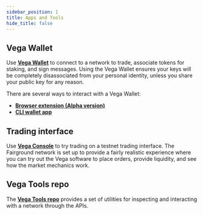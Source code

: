 ```yaml
---
sidebar_position: 1
title: Apps and Tools
hide_title: false
---
```


## Vega Wallet
Use **[Vega Wallet](./vega-wallet/index.md)** to connect to a network to trade, associate tokens for staking, and sign messages. Using the Vega Wallet ensures your keys will be completely disassociated from your personal identity, unless you share your public key for any reason.

There are several ways to interact with a Vega Wallet: 
* **[Browser extension (Alpha version)](./vega-wallet/index.md#vega-wallet-browser-extension)**
* **[CLI wallet app](./vega-wallet/cli-wallet/index.md)**

## Trading interface
Use **[Vega Console](https://console.fairground.wtf)** to try trading on a testnet trading interface. The Fairground network is set up to provide a fairly realistic experience where you can try out the Vega software to place orders, provide liquidity, and see how the market mechanics work.

## Vega Tools repo
The **[Vega Tools repo](https://github.com/vegaprotocol/vegatools)** provides a set of utilities for inspecting and interacting with a network through the APIs.